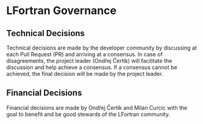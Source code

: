 # LFortran Governance

## Technical Decisions

Technical decisions are made by the developer community by discussing at each
Pull Request (PR) and arriving at a consensus. In case of disagreements, the
project leader (Ondřej Čertík) will facilitate the discussion and help achieve a
consensus. If a consensus cannot be achieved, the final decision will be made by
the project leader.

## Financial Decisions

Financial decisions are made by Ondřej Čertík and Milan Curcic with the goal to
benefit and be good stewards of the LFortran community.
